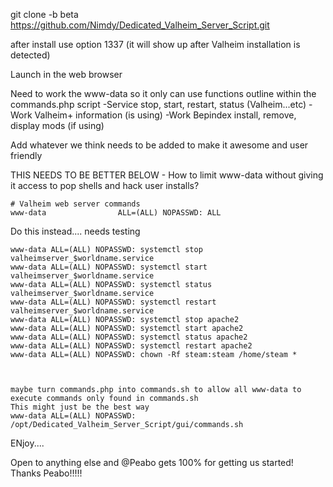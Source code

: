 
git clone -b beta https://github.com/Nimdy/Dedicated_Valheim_Server_Script.git

after install use option 1337 (it will show up after Valheim installation is detected)

Launch in the web browser


Need to work the www-data so it only can use functions outline within the commands.php script
-Service stop, start, restart, status (Valheim...etc)
-Work Valheim+ information (is using)
-Work Bepindex install, remove, display mods (if using)

Add whatever we think needs to be added to make it awesome and user friendly

THIS NEEDS TO BE BETTER BELOW - How to limit www-data without giving it access to pop shells and hack user installs?
```
# Valheim web server commands
www-data                ALL=(ALL) NOPASSWD: ALL
```

Do this instead.... needs testing
```
www-data ALL=(ALL) NOPASSWD: systemctl stop valheimserver_$worldname.service
www-data ALL=(ALL) NOPASSWD: systemctl start valheimserver_$worldname.service
www-data ALL=(ALL) NOPASSWD: systemctl status valheimserver_$worldname.service
www-data ALL=(ALL) NOPASSWD: systemctl restart valheimserver_$worldname.service
www-data ALL=(ALL) NOPASSWD: systemctl stop apache2
www-data ALL=(ALL) NOPASSWD: systemctl start apache2
www-data ALL=(ALL) NOPASSWD: systemctl status apache2
www-data ALL=(ALL) NOPASSWD: systemctl restart apache2
www-data ALL=(ALL) NOPASSWD: chown -Rf steam:steam /home/steam *



maybe turn commands.php into commands.sh to allow all www-data to execute commands only found in commands.sh
This might just be the best way
www-data ALL=(ALL) NOPASSWD: /opt/Dedicated_Valheim_Server_Script/gui/commands.sh 

```
ENjoy....



Open to anything else and @Peabo gets 100% for getting us started! Thanks Peabo!!!!!

